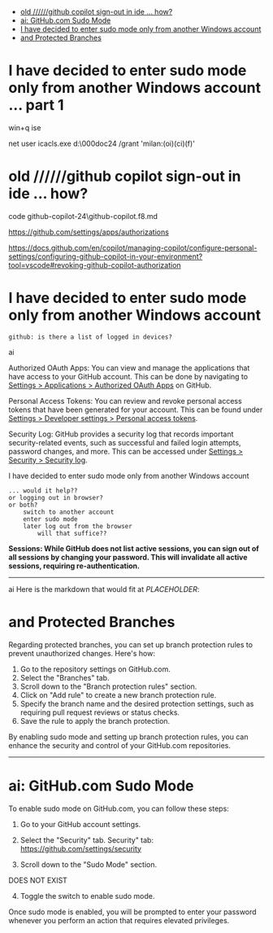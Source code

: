 

- [old //////github copilot sign-out in ide ... how?](#old-github-copilot-sign-out-in-ide--how)
- [ai: GitHub.com Sudo Mode](#ai-githubcom-sudo-mode)
- [I have decided to enter sudo mode only from another Windows account](#i-have-decided-to-enter-sudo-mode-only-from-another-windows-account)
- [and Protected Branches](#and-protected-branches)


# I have decided to enter sudo mode only from another Windows account ... part 1

win+q ise

net user 
icacls.exe   d:\000doc24   /grant 'milan:(oi)(ci)(f)'


# old //////github copilot sign-out in ide ... how?

code github-copilot-24\github-copilot.f8.md

https://github.com/settings/apps/authorizations

https://docs.github.com/en/copilot/managing-copilot/configure-personal-settings/configuring-github-copilot-in-your-environment?tool=vscode#revoking-github-copilot-authorization




# I have decided to enter sudo mode only from another Windows account


    github: is there a list of logged in devices?
ai
        
Authorized OAuth Apps: You can view and manage the applications that have access to your GitHub account. This can be done by navigating to [Settings > Applications > Authorized OAuth Apps](https://github.com/settings/applications) on GitHub.   


Personal Access Tokens: You can review and revoke personal access tokens that have been generated for your account. This can be found under [Settings > Developer settings > Personal access tokens](https://github.com/settings/tokens).   



Security Log: GitHub provides a security log that records important security-related events, such as successful and failed login attempts, password changes, and more. This can be accessed under [Settings > Security > Security log](https://github.com/settings/security-log).




 I have decided to enter sudo mode only from another Windows account

    ... would it help??
    or logging out in browser?
    or both?
        switch to another account
        enter sudo mode
        later log out from the browser
            will that suffice??

**Sessions: While GitHub does not list active sessions, you can sign out of all sessions by changing your password. This will invalidate all active sessions, requiring re-authentication.**



---
ai
Here is the markdown that would fit at $PLACEHOLDER$:


# and Protected Branches

Regarding protected branches, you can set up branch protection rules to prevent unauthorized changes. Here's how:

1. Go to the repository settings on GitHub.com.
2. Select the "Branches" tab.
3. Scroll down to the "Branch protection rules" section.
4. Click on "Add rule" to create a new branch protection rule.
5. Specify the branch name and the desired protection settings, such as requiring pull request reviews or status checks.
6. Save the rule to apply the branch protection.

By enabling sudo mode and setting up branch protection rules, you can enhance the security and control of your GitHub.com repositories.

---





# ai: GitHub.com Sudo Mode 

To enable sudo mode on GitHub.com, you can follow these steps:

1. Go to your GitHub account settings.
2. Select the "Security" tab.
Security" tab: https://github.com/settings/security

3. Scroll down to the "Sudo Mode" section.

DOES NOT EXIST    


4. Toggle the switch to enable sudo mode.

Once sudo mode is enabled, you will be prompted to enter your password whenever you perform an action that requires elevated privileges.


